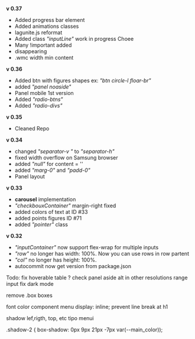 **v 0.37**
- Added progress bar element
- Added animations classes
- lagunite.js reformat
- Added class *"inputLine"* work in progress
Choee
- Many !important added
- disappearing
- .wmc width min content


**v 0.36**
- Added  btn with figures shapes ex: *"btn circle-l floar-br"*
- added *"panel noaside"*
- Panel mobile 1st version 
- Added *"radio-btns"*
- Added *"radio-divs"*


**v 0.35**   
- Cleaned Repo


**v 0.34**   
- changed *"separator-v "* to *"separator-h"* 
- fixed width overflow on Samsung browser
- added *"null"* for content = ''
- added *"marg-0"* and *"padd-0"*
- Panel layout



**v 0.33**     
- **carousel** implementation
- *"checkbouxContainer"* margin-right fixed
- added colors of text  at ID #33
- added points figures ID #71
- added *"pointer"* class





**v 0.32**     
- *"inputContainer"* now support flex-wrap for multiple inputs
- *"row"* no longer has  width: 100%. Now you can use rows in row partent
- *"col"* no longer has height: 100%.
- autocommit now get version from package.json



Todo:
fix hoverable table ?
check panel aside alt in other resolutions
range input fix
dark mode

remove .box boxes

font color
component menu
 display: inline; prevent line break at h1
 
shadow lef,rigth, top, etc tipo menui



.shadow-2 {
    box-shadow: 0px 9px 21px -7px var(--main_color));

 
